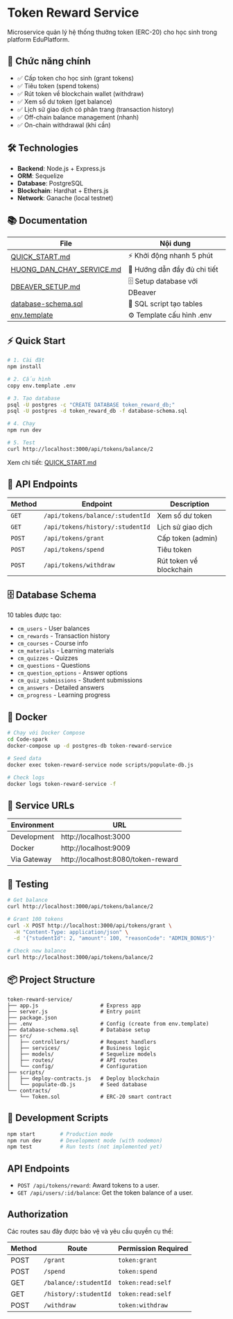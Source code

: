 # Token Reward Service

Microservice quản lý hệ thống thưởng token (ERC-20) cho học sinh trong platform EduPlatform.

## 🎯 Chức năng chính

- ✅ Cấp token cho học sinh (grant tokens)
- ✅ Tiêu token (spend tokens) 
- ✅ Rút token về blockchain wallet (withdraw)
- ✅ Xem số dư token (get balance)
- ✅ Lịch sử giao dịch có phân trang (transaction history)
- ✅ Off-chain balance management (nhanh)
- ✅ On-chain withdrawal (khi cần)

## 🛠️ Technologies

- **Backend**: Node.js + Express.js
- **ORM**: Sequelize
- **Database**: PostgreSQL
- **Blockchain**: Hardhat + Ethers.js
- **Network**: Ganache (local testnet)

## 📚 Documentation

| File | Nội dung |
|------|----------|
| [QUICK_START.md](./QUICK_START.md) | ⚡ Khởi động nhanh 5 phút |
| [HUONG_DAN_CHAY_SERVICE.md](./HUONG_DAN_CHAY_SERVICE.md) | 📖 Hướng dẫn đầy đủ chi tiết |
| [DBEAVER_SETUP.md](./DBEAVER_SETUP.md) | 🗄️ Setup database với DBeaver |
| [database-schema.sql](./database-schema.sql) | 📝 SQL script tạo tables |
| [env.template](./env.template) | ⚙️ Template cấu hình .env |

## ⚡ Quick Start

```bash
# 1. Cài đặt
npm install

# 2. Cấu hình
copy env.template .env

# 3. Tạo database
psql -U postgres -c "CREATE DATABASE token_reward_db;"
psql -U postgres -d token_reward_db -f database-schema.sql

# 4. Chạy
npm run dev

# 5. Test
curl http://localhost:3000/api/tokens/balance/2
```

Xem chi tiết: [QUICK_START.md](./QUICK_START.md)

## 🔌 API Endpoints

| Method | Endpoint | Description |
|--------|----------|-------------|
| `GET` | `/api/tokens/balance/:studentId` | Xem số dư token |
| `GET` | `/api/tokens/history/:studentId` | Lịch sử giao dịch |
| `POST` | `/api/tokens/grant` | Cấp token (admin) |
| `POST` | `/api/tokens/spend` | Tiêu token |
| `POST` | `/api/tokens/withdraw` | Rút token về blockchain |

## 🗄️ Database Schema

10 tables được tạo:
- `cm_users` - User balances
- `cm_rewards` - Transaction history
- `cm_courses` - Course info
- `cm_materials` - Learning materials
- `cm_quizzes` - Quizzes
- `cm_questions` - Questions
- `cm_question_options` - Answer options
- `cm_quiz_submissions` - Student submissions
- `cm_answers` - Detailed answers
- `cm_progress` - Learning progress

## 🐳 Docker

```bash
# Chạy với Docker Compose
cd Code-spark
docker-compose up -d postgres-db token-reward-service

# Seed data
docker exec token-reward-service node scripts/populate-db.js

# Check logs
docker logs token-reward-service -f
```

## 🔗 Service URLs

| Environment | URL |
|-------------|-----|
| Development | http://localhost:3000 |
| Docker | http://localhost:9009 |
| Via Gateway | http://localhost:8080/token-reward |

## 🧪 Testing

```bash
# Get balance
curl http://localhost:3000/api/tokens/balance/2

# Grant 100 tokens
curl -X POST http://localhost:3000/api/tokens/grant \
  -H "Content-Type: application/json" \
  -d '{"studentId": 2, "amount": 100, "reasonCode": "ADMIN_BONUS"}'

# Check new balance
curl http://localhost:3000/api/tokens/balance/2
```

## 📦 Project Structure

```
token-reward-service/
├── app.js                    # Express app
├── server.js                 # Entry point
├── package.json             
├── .env                      # Config (create from env.template)
├── database-schema.sql       # Database setup
├── src/
│   ├── controllers/          # Request handlers
│   ├── services/             # Business logic
│   ├── models/               # Sequelize models
│   ├── routes/               # API routes
│   └── config/               # Configuration
├── scripts/
│   ├── deploy-contracts.js   # Deploy blockchain
│   └── populate-db.js        # Seed database
└── contracts/
    └── Token.sol             # ERC-20 smart contract
```

## 🔧 Development Scripts

```bash
npm start        # Production mode
npm run dev      # Development mode (with nodemon)
npm test         # Run tests (not implemented yet)
```

## API Endpoints

*   `POST /api/tokens/reward`: Award tokens to a user.
*   `GET /api/users/:id/balance`: Get the token balance of a user.

## Authorization

Các routes sau đây được bảo vệ và yêu cầu quyền cụ thể:

| Method | Route                   | Permission Required   |
|--------|-------------------------|-----------------------|
| POST   | `/grant`                | `token:grant`         |
| POST   | `/spend`                | `token:spend`         |
| GET    | `/balance/:studentId`   | `token:read:self`     |
| GET    | `/history/:studentId`   | `token:read:self`     |
| POST   | `/withdraw`             | `token:withdraw`      |

